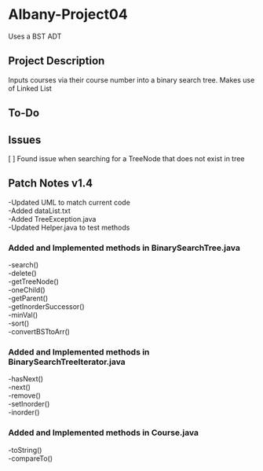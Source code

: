 # Albany-Project04
Uses a BST ADT

## Project Description
Inputs courses via their course number into a binary search tree. Makes use of Linked List 

## To-Do


## Issues
[ ] Found issue when searching for a TreeNode that does not exist in tree

## Patch Notes v1.4
-Updated UML to match current code <br>
-Added dataList.txt <br>
-Added TreeException.java <br>
-Updated Helper.java to test methods 

### Added and Implemented methods in BinarySearchTree.java <br>
  -search() <br>
  -delete() <br>
  -getTreeNode() <br>
  -oneChild() <br>
  -getParent() <br>
  -getInorderSuccessor() <br>
  -minVal() <br>
  -sort() <br>
  -convertBSTtoArr() <br>

### Added and Implemented methods in BinarySearchTreeIterator.java
  -hasNext() <br>
  -next() <br>
  -remove() <br>
  -setInorder() <br>
  -inorder() <br>
  
 ### Added and Implemented methods in Course.java
   -toString() <br>
   -compareTo() <br>
    

